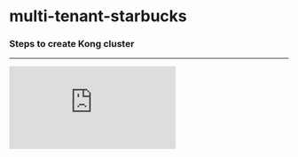# multi-tenant-starbucks

### Steps to create Kong cluster
***
   
![alt tag](https://github.com/azhadm/multi-tenant-starbucks/blob/master/Prachi.Kong/kongSteps.md)

